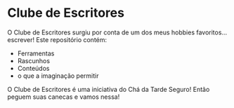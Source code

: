 # Clube de Escritores

O Clube de Escritores surgiu por conta de um dos meus hobbies favoritos... escrever!
Este repositório contém:
- Ferramentas
- Rascunhos
- Conteúdos
- o que a imaginação permitir

O Clube de Escritores é uma iniciativa do Chá da Tarde Seguro! Então peguem suas canecas e vamos nessa! 
